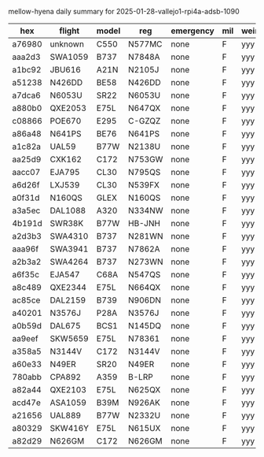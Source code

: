 mellow-hyena daily summary for 2025-01-28-vallejo1-rpi4a-adsb-1090

|hex|flight|model|reg|emergency|mil|weirdo|
|--|--|--|--|--|--|--|
|a76980|unknown|C550|N577MC|none|F|yyy|
|aaa2d3|SWA1059|B737|N7848A|none|F|yyy|
|a1bc92|JBU616|A21N|N2105J|none|F|yyy|
|a51238|N426DD|BE58|N426DD|none|F|yyy|
|a7dca6|N6053U|SR22|N6053U|none|F|yyy|
|a880b0|QXE2053|E75L|N647QX|none|F|yyy|
|c08866|POE670|E295|C-GZQZ|none|F|yyy|
|a86a48|N641PS|BE76|N641PS|none|F|yyy|
|a1c82a|UAL59|B77W|N2138U|none|F|yyy|
|aa25d9|CXK162|C172|N753GW|none|F|yyy|
|aacc07|EJA795|CL30|N795QS|none|F|yyy|
|a6d26f|LXJ539|CL30|N539FX|none|F|yyy|
|a0f31d|N160QS|GLEX|N160QS|none|F|yyy|
|a3a5ec|DAL1088|A320|N334NW|none|F|yyy|
|4b191d|SWR38K|B77W|HB-JNH|none|F|yyy|
|a2d3b3|SWA4310|B737|N281WN|none|F|yyy|
|aaa96f|SWA3941|B737|N7862A|none|F|yyy|
|a2b3a2|SWA4264|B737|N273WN|none|F|yyy|
|a6f35c|EJA547|C68A|N547QS|none|F|yyy|
|a8c489|QXE2344|E75L|N664QX|none|F|yyy|
|ac85ce|DAL2159|B739|N906DN|none|F|yyy|
|a40201|N3576J|P28A|N3576J|none|F|yyy|
|a0b59d|DAL675|BCS1|N145DQ|none|F|yyy|
|aa9eef|SKW5659|E75L|N78361|none|F|yyy|
|a358a5|N3144V|C172|N3144V|none|F|yyy|
|a60e33|N49ER|SR20|N49ER|none|F|yyy|
|780abb|CPA892|A359|B-LRP|none|F|yyy|
|a82a44|QXE2103|E75L|N625QX|none|F|yyy|
|acd47e|ASA1059|B39M|N926AK|none|F|yyy|
|a21656|UAL889|B77W|N2332U|none|F|yyy|
|a80329|SKW416Y|E75L|N615UX|none|F|yyy|
|a82d29|N626GM|C172|N626GM|none|F|yyy|
